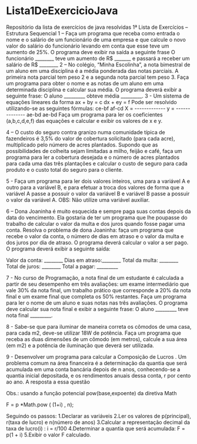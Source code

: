 # Lista1DeExercicioJava
Repositório da lista de exercícios de java resolvidas
1ª Lista de Exercícios – Estrutura Sequencial
1 –  Faça um programa que receba como entrada o nome e o salário de um funcionário de uma empresa e que calcule  o  novo  valor  do  salário  do  funcionário  levando  em  conta  que  esse  teve  um  aumento  de  25%.  O programa deve exibir na saída a seguinte frase
O funcionário ________ teve um aumento de R$ _______ e passará a receber um salário de  R$ ________
2 – No colégio, “Minha Escolinha”,  a nota bimestral de um aluno em uma disciplina é a média ponderada das notas  parciais. A primeira  nota parcial tem peso 2 e a segunda nota parcial tem peso 3. Faça  um  programa para obter o nome e as notas de um aluno em uma determinada disciplina  e calcular sua média. O programa deverá exibir a seguinte frase:
O aluno _________ obteve média _________.
3 - Um sistema de equações lineares da forma
ax + by = c
dx + ey = f
Pode ser resolvido utilizando-se as seguintes fórmulas:
          ce-bf                          af-cd
X = -------------             y = --------------
          ae-bd                         ae-bd
Faça um programa para ler os coeficientes (a,b,c,d,e,f) das equações e calcular e exibir os valores de x e y.

4 – O custo do seguro contra granizo numa comunidade típica de fazendeiros  é 3,5%  do  valor de cobertura solicitado (para cada  acre), multiplicado pelo  número  de acres  plantados.  Supondo  que as possibilidades de colheita sejam limitadas a milho, feijão e café, faça um programa para ler a cobertura desejada e o número de acres plantados para cada uma das três plantações e calcular o custo de seguro para cada produto e o custo total do seguro para o cliente.

5 - Faça um programa para ler dois valores inteiros, uma para a variável A e outro para a variável B, e para efetuar a troca dos valores de forma que a variável A passe a possuir o valor da variável B e variável B passe a possuir o valor da variável A. OBS: Não utilize uma variável auxiliar. 

6 – Dona Joaninha é muito esquecida e sempre paga suas contas depois da data do vencimento. Ela gostaria de ter um programa que lhe poupasse do trabalho de calcular o valor da multa e dos juros quando fosse pagar uma conta. Resolva o problema de dona Joaninha: faça um programa que recebe o valor da conta, o número de dias em atraso e o valor da multa e dos juros por dia de atraso. O programa deverá calcular o valor a ser pago. O programa deverá exibir a seguinte saída:

Valor da conta: ________
Dias em atraso:________
Total da multa: ________
Total de juros: ________
Total a pagar: _________

7 - No curso de Programação, a  nota final de um estudante é  calculada a partir de seu  desempenho  em  três avaliações: um exame intermediário que vale 30% da nota final, um trabalho prático que corresponde a 20%
da  nota  final e um exame  final que  completa os 50%  restantes.  Faça um programa para ler o  nome  de  um aluno e suas notas nas três avaliações. O programa deve calcular sua nota final e exibir a seguinte frase: 
O aluno _________ teve nota final _________.

8 - Sabe-se que  para iluminar  de  maneira  correta os  cômodos de uma  casa, para   cada  m2, deve-se  utilizar 18W de potência. Faça um programa que receba as duas dimensões de um cômodo (em metros), calcule a sua área (em m2) e a potência de iluminação que deverá ser utilizada.



9 - Desenvolver um programa para calcular a Composição de Lucros . Um problema comum na área financeira é a determinação da quantia que será acumulada em uma conta bancária depois de n anos, conhecendo-se a quantia inicial depositada, e os rendimentos anuais dessa conta, r por cento ao ano. A resposta a essa questão

Obs.: usando a função potencial pow(base,expoente) da diretiva Math

F  =  p *Math.pow ( (1+i) , n);

Seguindo os passos:
1.Declarar as variáveis
2.Ler os valores de p(principal), r(taxa de lucro) e n(número de anos)
3.Calcular a representação decimal da taxa de lucro(i) : i = r/100
4.Determinar a quantia que será acumulada: F = p(1 + i)
5.Exibir o valor F calculado.
